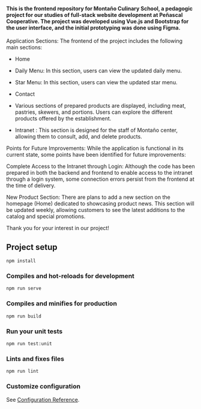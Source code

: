 #### This is the frontend repository for Montaño Culinary School, a pedagogic project for our studies of full-stack website development at Peñascal Cooperative. The project was developed using Vue.js and Bootstrap for the user interface, and the initial prototyping was done using Figma.

Application Sections:
The frontend of the project includes the following main sections:

- Home

- Daily Menu: In this section, users can view the updated daily menu.

- Star Menu: In this section, users can view the updated star menu.

- Contact

- Various sections of prepared products are displayed, including meat, pastries, skewers, and portions. Users can explore the different products offered by the establishment.

- Intranet : This section is designed for the staff of Montaño center, allowing them to consult, add, and delete products.

Points for Future Improvements:
While the application is functional in its current state, some points have been identified for future improvements:

Complete Access to the Intranet through Login: Although the code has been prepared in both the backend and frontend to enable access to the intranet through a login system, some connection errors persist from the frontend at the time of delivery.

New Product Section: There are plans to add a new section on the homepage (Home) dedicated to showcasing product news. This section will be updated weekly, allowing customers to see the latest additions to the catalog and special promotions.

Thank you for your interest in our project!
## Project setup

```
npm install
```

### Compiles and hot-reloads for development

```
npm run serve
```

### Compiles and minifies for production

```
npm run build
```

### Run your unit tests

```
npm run test:unit
```

### Lints and fixes files

```
npm run lint
```

### Customize configuration

See [Configuration Reference](https://cli.vuejs.org/config/).
